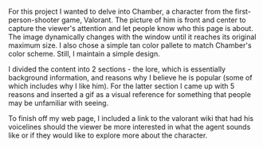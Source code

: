 For this project I wanted to delve into Chamber, a character from the first-person-shooter game, Valorant. The picture of him is front and center to capture the viewer's attention and let people know who this page is about. The image dynamically changes with the window until it reaches its original maximum size. I also chose a simple tan color pallete to match Chamber's color scheme. Still, I maintain a simple design. 

I divided the content into 2 sections - the lore, which is essentially background information, and reasons why I believe he is popular (some of which includes why I like him). For the latter section I came up with 5 reasons and inserted a gif as a visual reference for something that people may be unfamiliar with seeing. 

To finish off my web page, I included a link to the valorant wiki that had his voicelines should the viewer be more interested in what the agent sounds like or if they would like to explore more about the character.
